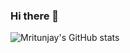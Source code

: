 ### Hi there 👋

![Mritunjay's GitHub stats](https://github-readme-stats.vercel.app/api?username=mritunjaysaha&count_private=true&show_icons=true&theme=tokyonight)

<!--
**mritunjaysaha/mritunjaysaha** is a ✨ _special_ ✨ repository because its `README.md` (this file) appears on your GitHub profile.

Here are some ideas to get you started:

- 🔭 I’m currently working on ...
- 🌱 I’m currently learning ...
- 👯 I’m looking to collaborate on ...
- 🤔 I’m looking for help with ...
- 💬 Ask me about ...
- 📫 How to reach me: ...
- 😄 Pronouns: ...
- ⚡ Fun fact: ...
-->
